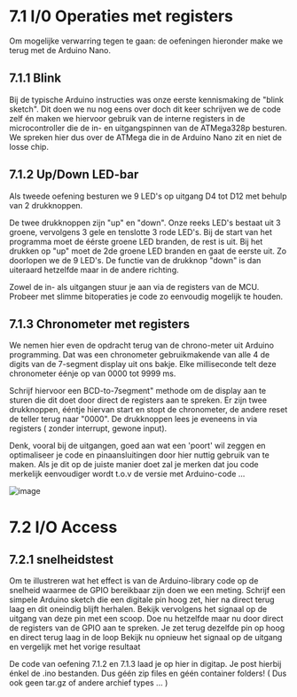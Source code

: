 # 7.1 I/0 Operaties met registers

Om mogelijke verwarring tegen te gaan: de oefeningen hieronder make we terug met de Arduino Nano.


## 7.1.1 Blink

Bij de typische Arduino instructies was onze eerste kennismaking de "blink sketch".
Dit doen we nu nog eens over doch dit keer schrijven we de code zelf én maken we hiervoor gebruik
van de interne registers in de microcontroller die de in- en uitgangspinnen van de ATMega328p besturen.
We spreken hier dus over de ATMega die in de Arduino Nano zit en niet de losse chip.



## 7.1.2 Up/Down LED-bar

Als tweede oefening besturen we 9 LED's op uitgang D4 tot D12 met behulp van 2 drukknoppen.

De twee drukknoppen zijn "up" en "down".
Onze reeks LED's bestaat uit 3 groene, vervolgens 3 gele en tenslotte 3 rode LED's.
Bij de start van het programma moet de éérste groene LED branden, de rest is uit.
Bij het drukken op "up" moet de 2de groene LED branden en gaat de eerste uit. Zo doorlopen we de 9 LED's.
De functie van de drukknop "down" is dan uiteraard hetzelfde maar in de andere richting.

Zowel de in- als uitgangen stuur je aan via de registers van de MCU. Probeer met slimme bitoperaties je code zo eenvoudig mogelijk te houden.


## 7.1.3 Chronometer met registers

We nemen hier even de opdracht terug van de chrono-meter uit Arduino programming.
Dat was een chronometer gebruikmakende van alle 4 de digits van de 7-segment display uit ons bakje.
Elke milliseconde telt deze chronometer éénje op van 0000 tot 9999 ms.

Schrijf hiervoor een BCD-to-7segment" methode om de display aan te sturen die dit doet door direct de registers aan te spreken.
Er zijn twee drukknoppen, ééntje hiervan start en stopt de chronometer, de andere reset de teller terug naar "0000".
De drukknoppen lees je eveneens in via registers ( zonder interrupt, gewone input).

Denk, vooral bij de uitgangen, goed aan wat een 'poort' wil zeggen en optimaliseer je code en pinaansluitingen door hier nuttig gebruik van te maken.
Als je dit op de juiste manier doet zal je merken dat jou code merkelijk eenvoudiger wordt t.o.v de versie met Arduino-code ...

![image](https://user-images.githubusercontent.com/91600019/197348166-956daf5a-68df-42f6-a1fc-1ef54d1902fe.png)



# 7.2 I/O Access

## 7.2.1 snelheidstest

Om te illustreren wat het effect is van de Arduino-library code op de snelheid waarmee de GPIO bereikbaar zijn doen we een meting.
Schrijf een simpele Arduino sketch die een digitale pin hoog zet, hier na direct terug laag en dit oneindig blijft herhalen.
Bekijk vervolgens het signaal op de uitgang van deze pin met een scoop.
Doe nu hetzelfde maar nu door direct de registers van de GPIO aan te spreken.
Je zet terug dezelfde pin op hoog en direct terug laag in de loop
Bekijk nu opnieuw het signaal op de uitgang en vergelijk met het vorige resultaat



De code van oefening 7.1.2 en 7.1.3 laad je op hier in digitap.
Je post hierbij énkel de .ino bestanden.
Dus géén zip files en géén container folders! ( Dus ook geen tar.gz of andere archief types ... )
